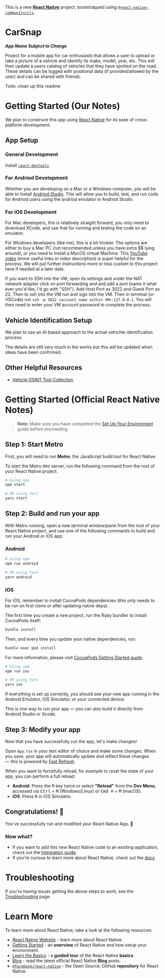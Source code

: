 This is a new [**React Native**](https://reactnative.dev) project, bootstrapped using [`@react-native-community/cli`](https://github.com/react-native-community/cli).

<h1>CarSnap</h1>

***App Name Subject to Change***

Project for a mobile app for car enthusiasts that allows a user to upload or take a picture of a vehicle and identify its make, model, year, etc. This will then update a users catalog of vehicles that they have spotted on the road. These details can be logged with positional data (if provided/allowed by the user) and can be shared with friends.

<!-- Cross-platform improvement on [CarSpotter](https://apps.apple.com/us/app/carspotter/id6742119749) [GitHub?](https://github.com/matthewlow04/AutoSpotter) -->

Todo: clean up this readme

# Getting Started (Our Notes)

We plan to construce this app using [React Native](https://reactnative.dev/) for its ease of cross-platform development.

## App Setup

### General Development

Install [`react-devtools`](https://react.dev/learn/react-developer-tools)

### For Andriod Development

Whether you are developing on a Mac or a Windows computer, you will be able to install [Andriod Studio](https://developer.android.com/studio). This will allow you to build, test, and run code for Andriod users using the andriod emulator in Andriod Studio.

### For iOS Development

For Mac developers, this is relatively straight forward, you only need to download XCode, and use that for running and testing the code on an emulator.

For Windows developers (like me), this is a bit trickier. The options are either to buy a Mac PC (not recommended unless you have extra $$ lying around), or you need to install a MacOS virtual Machine. This [YouTube video](https://www.youtube.com/watch?v=UkdBarxP4nw) (more useful links in video description) is super helpful for the process. We will put further instructions more or less custom to this project here if needed at a later date.

If you want to SSH into the VM, open its settings and under the NAT network adapter click on port forwarding and and add a port (name it what ever you'd like, I'd go with "SSH"). Add Host Port as 3022 and Guest Port as 22. Then to ssh into the VM run and sign into the VM. Then in terminal (or VSCode) run `ssh -p 3022 <account name within VM>:127.0.0.1`. You will then need to enter your VM account password to complete the process.


## Vehicle Identification Setup

We plan to use an AI based approach to the actual vehichle identification process.

The details are still very much in the works but this will be updated when ideas have been confirmed.


## Other Helpful Resources
- [Vehicle OSINT Tool Collection](https://github.com/TheBurnsy/Vehicle-OSINT-Collection)


# Getting Started (Official React Native Notes)

> **Note**: Make sure you have completed the [Set Up Your Environment](https://reactnative.dev/docs/set-up-your-environment) guide before proceeding.

## Step 1: Start Metro

First, you will need to run **Metro**, the JavaScript build tool for React Native.

To start the Metro dev server, run the following command from the root of your React Native project:

```sh
# Using npm
npm start

# OR using Yarn
yarn start
```

## Step 2: Build and run your app

With Metro running, open a new terminal window/pane from the root of your React Native project, and use one of the following commands to build and run your Android or iOS app:

### Android

```sh
# Using npm
npm run android

# OR using Yarn
yarn android
```

### iOS

For iOS, remember to install CocoaPods dependencies (this only needs to be run on first clone or after updating native deps).

The first time you create a new project, run the Ruby bundler to install CocoaPods itself:

```sh
bundle install
```

Then, and every time you update your native dependencies, run:

```sh
bundle exec pod install
```

For more information, please visit [CocoaPods Getting Started guide](https://guides.cocoapods.org/using/getting-started.html).

```sh
# Using npm
npm run ios

# OR using Yarn
yarn ios
```

If everything is set up correctly, you should see your new app running in the Android Emulator, iOS Simulator, or your connected device.

This is one way to run your app — you can also build it directly from Android Studio or Xcode.

## Step 3: Modify your app

Now that you have successfully run the app, let's make changes!

Open `App.tsx` in your text editor of choice and make some changes. When you save, your app will automatically update and reflect these changes — this is powered by [Fast Refresh](https://reactnative.dev/docs/fast-refresh).

When you want to forcefully reload, for example to reset the state of your app, you can perform a full reload:

- **Android**: Press the <kbd>R</kbd> key twice or select **"Reload"** from the **Dev Menu**, accessed via <kbd>Ctrl</kbd> + <kbd>M</kbd> (Windows/Linux) or <kbd>Cmd ⌘</kbd> + <kbd>M</kbd> (macOS).
- **iOS**: Press <kbd>R</kbd> in iOS Simulator.

## Congratulations! :tada:

You've successfully run and modified your React Native App. :partying_face:

### Now what?

- If you want to add this new React Native code to an existing application, check out the [Integration guide](https://reactnative.dev/docs/integration-with-existing-apps).
- If you're curious to learn more about React Native, check out the [docs](https://reactnative.dev/docs/getting-started).

# Troubleshooting

If you're having issues getting the above steps to work, see the [Troubleshooting](https://reactnative.dev/docs/troubleshooting) page.

# Learn More

To learn more about React Native, take a look at the following resources:

- [React Native Website](https://reactnative.dev) - learn more about React Native.
- [Getting Started](https://reactnative.dev/docs/environment-setup) - an **overview** of React Native and how setup your environment.
- [Learn the Basics](https://reactnative.dev/docs/getting-started) - a **guided tour** of the React Native **basics**.
- [Blog](https://reactnative.dev/blog) - read the latest official React Native **Blog** posts.
- [`@facebook/react-native`](https://github.com/facebook/react-native) - the Open Source; GitHub **repository** for React Native.
